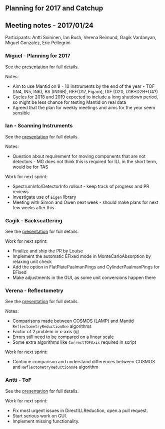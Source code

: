 ## Planning for 2017 and Catchup

## Meeting notes - 2017/01/24

Participants: Antti Soininen, Ian Bush, Verena Reimund, Gagik Vardanyan, Miguel Gonzalez, Eric Pellegrini

### Miguel - Planning for 2017

See the [presentation](2017-01-23-Plans.pdf) for full details.

Notes:
 * Aim to use Mantid on 9 - 10 instruments by the end of the year - TOF (IN4, IN5, IN6), BS (IN16B), REF(D17, Figaro), DIF (D20, D1B+D2B+D4?)
 * Cycles for 2018 and 2019 expected to include a long shutdown period, so might be less chance for testing Mantid on real data
 * Agreed that the plan for weekly meetings and aims for the year seem sensible

### Ian - Scanning Instruments

See the [presentation](2017-01-23-ScanningInstruments.pdf) for full details.

Notes:
 * Question about requirement for moving components that are not detectors - MG does not think this is required for ILL in the short term, would be for TAS

Work for next sprint:
 * SpectrumInfo/DetectorInfo rollout - keep track of progress and PR reviews
 * Investigate use of `Eigen` library
 * Meeting with Simon and Owen next week - should make plans for next few weeks after this

### Gagik - Backscattering

See the [presentation](2017-01-23-Backscattering.pdf) for full details.

Work for next sprint:
 * Finalize	and	ship the PR	by Louise
 * Implement the automatic EFixed mode in MonteCarloAbsorption by relaxing unit check
 * Add the option in FlatPlatePaalmanPings and CylinderPaalmanPings for EFixed
 * Make adjustments in the GUI, as some unit conversions happen there

### Verena - Reflectometry

See the [presentation](2017-01-23-Reflectometry.pdf) for full details.

Notes:
 * Comparisons made between COSMOS (LAMP) and Mantid `ReflectometryReductionOne` algorithms
 * Factor of 2 problem in x-axis (q)
 * Errors still need to be compared on a linear scale
 * Some extra algorithms like `CorrectTOFAxis` required in script

Work for next sprint:
 * Continue comparison and understand differences between COSMOS and `ReflectometryReductionOne` algorithm

### Antti - ToF

See the [presentation](2017-01-23-TOF.pdf) for full details.

Work for next sprint:
 * Fix most urgent issues in DirectILLReduction, open a pull request.
 * Start serious work on GUI.
 * Implement missing functionality.

